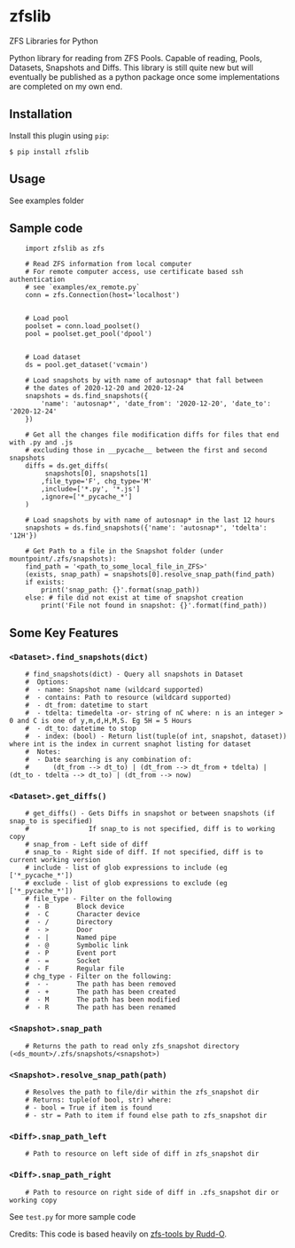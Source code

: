 # zfslib

ZFS Libraries for Python

Python library for reading from ZFS Pools. Capable of reading, Pools, Datasets, Snapshots and Diffs. This library is still quite new but will eventually be published as a python package once some implementations are completed on my own end. 

## Installation

Install this plugin using `pip`:

    $ pip install zfslib

## Usage

See examples folder

## Sample code

```
    import zfslib as zfs

    # Read ZFS information from local computer
    # For remote computer access, use certificate based ssh authentication 
    # see `examples/ex_remote.py`
    conn = zfs.Connection(host='localhost')


    # Load pool
    poolset = conn.load_poolset()
    pool = poolset.get_pool('dpool')


    # Load dataset
    ds = pool.get_dataset('vcmain')

    # Load snapshots by with name of autosnap* that fall between 
    # the dates of 2020-12-20 and 2020-12-24
    snapshots = ds.find_snapshots({
        'name': 'autosnap*', 'date_from': '2020-12-20', 'date_to': '2020-12-24'
    })

    # Get all the changes file modification diffs for files that end with .py and .js 
    # excluding those in __pycache__ between the first and second snapshots
    diffs = ds.get_diffs(
         snapshots[0], snapshots[1]
        ,file_type='F', chg_type='M'
        ,include=['*.py', '*.js']
        ,ignore=['*_pycache_*']
    )

    # Load snapshots by with name of autosnap* in the last 12 hours 
    snapshots = ds.find_snapshots({'name': 'autosnap*', 'tdelta': '12H'})

    # Get Path to a file in the Snapshot folder (under mountpoint/.zfs/snapshots):
    find_path = '<path_to_some_local_file_in_ZFS>'
    (exists, snap_path) = snapshots[0].resolve_snap_path(find_path)
    if exists:
        print('snap_path: {}'.format(snap_path))
    else: # file did not exist at time of snapshot creation
        print('File not found in snapshot: {}'.format(find_path))

```

## Some Key Features
### `<Dataset>.find_snapshots(dict)`
```
    # find_snapshots(dict) - Query all snapshots in Dataset
    #  Options:
    #  - name: Snapshot name (wildcard supported)
    #  - contains: Path to resource (wildcard supported)
    #  - dt_from: datetime to start
    #  - tdelta: timedelta -or- string of nC where: n is an integer > 0 and C is one of y,m,d,H,M,S. Eg 5H = 5 Hours
    #  - dt_to: datetime to stop 
    #  - index: (bool) - Return list(tuple(of int, snapshot, dataset)) where int is the index in current snaphot listing for dataset
    #  Notes:
    #  - Date searching is any combination of:
    #      (dt_from --> dt_to) | (dt_from --> dt_from + tdelta) | (dt_to - tdelta --> dt_to) | (dt_from --> now)
```

### `<Dataset>.get_diffs()`
```
    # get_diffs() - Gets Diffs in snapshot or between snapshots (if snap_to is specified)
    #               If snap_to is not specified, diff is to working copy
    # snap_from - Left side of diff
    # snap_to - Right side of diff. If not specified, diff is to current working version
    # include - list of glob expressions to include (eg ['*_pycache_*'])
    # exclude - list of glob expressions to exclude (eg ['*_pycache_*'])
    # file_type - Filter on the following
    #  - B       Block device
    #  - C       Character device
    #  - /       Directory
    #  - >       Door
    #  - |       Named pipe
    #  - @       Symbolic link
    #  - P       Event port
    #  - =       Socket
    #  - F       Regular file
    # chg_type - Filter on the following:
    #  - -       The path has been removed
    #  - +       The path has been created
    #  - M       The path has been modified
    #  - R       The path has been renamed
```

### `<Snapshot>.snap_path`
```
    # Returns the path to read only zfs_snapshot directory (<ds_mount>/.zfs/snapshots/<snapshot>)
```

### `<Snapshot>.resolve_snap_path(path)`
```
    # Resolves the path to file/dir within the zfs_snapshot dir
    # Returns: tuple(of bool, str) where:
    # - bool = True if item is found
    # - str = Path to item if found else path to zfs_snapshot dir
```

### `<Diff>.snap_path_left`
```
    # Path to resource on left side of diff in zfs_snapshot dir
```

### `<Diff>.snap_path_right`
```
    # Path to resource on right side of diff in .zfs_snapshot dir or working copy
```

See `test.py` for more sample code


Credits: This code is based heavily on [zfs-tools by Rudd-O](https://github.com/Rudd-O/zfs-tools).
